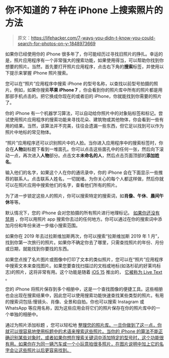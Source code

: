 # 你不知道的 7 种在 iPhone 上搜索照片的方法

> 原文：<https://lifehacker.com/7-ways-you-didn-t-know-you-could-search-for-photos-on-y-1848973669>

如果你已经使用你的 iPhone 很多年了，你可能经历过寻找旧照片的挣扎。幸运的是，照片应用程序有一个非常强大的搜索功能，如果使用得当，可以帮助你找到你想要的照片。当然，首先要打开照片应用程序，点击右下角的**搜索**标签，并使用以下提示来掌握 iPhone 照片搜索。

您可以在“照片”应用程序中搜索 iPhone 的型号名称，以查找以前型号拍摄的照片。例如，如果你搜索**苹果 iPhone 7** ，你会看到你的照片库中所有的照片都是用那部手机点击的。把它换成你现在的或者旧的 iPhone，你就能找到你需要的照片了。

你的 iPhone 有一个机器学习算法，可以自动给你照片中的对象贴标签和标记。尝试使用照片应用程序的搜索功能来寻找花朵、建筑物或其他物体，你会看到一些有用的结果。当然，该算法并不完美，往往会遗漏一些东西，但它足以找到可以作为照片中地标的常见物体。

“照片”应用程序还可以识别照片中的人脸。当你进入应用程序中的搜索标签时，你会在**人物**副标题下看到一堆面孔。你可以点击这些面孔中的任何一张，然后向下滚动一点，再次进入**人物**部分。点击文本**未命名的人**，然后点击页面顶部的**添加姓名**。

输入他们的名字，如果这个人在你的通讯录中，你的 iPhone 会在下面显示一些推荐的联系人。点击联系人姓名，一切就绪。为你关心的每个人都这样做，然后你就可以在照片应用中搜索他们的名字，查看他们所有的照片。

为了进一步锁定这些人的照片，你可以搜索特定的搜索词，如**肖像、午休**、**晨间午休**等等。

默认情况下，您的 iPhone 会对您拍摄的所有照片进行地理标记。 [如果你还没有禁用](https://lifehacker.com/how-to-remove-location-data-from-your-iphone-photos-bef-1847661277) ，你可以用照片 app 搜索你去过的任何地方。你可以通过在你的搜索词中添加月份和年份来进一步缩小搜索范围。

如果你在 2019 年去过拉斯维加斯两次，你可以搜索“拉斯维加斯 2019 年 1 月”，找到你第一次旅行的照片。如果你不确定你去了哪里，只需查找照片的年份、月份或日期，就能找到你要找的东西。

如果您点按了名片图片或图像中打印了文本的类似照片，您可以在“照片”应用程序中搜索文本来查找图片。如果您要查找扫描过的文档或地标(如洛杉矶的好莱坞标志)的照片，这将非常有用。这个功能是随着 [iOS 15](https://lifehacker.com/36-of-the-best-new-ios-15-features-for-iphone-1847674175) 推出的， [它被称为 Live Text](https://lifehacker.com/how-to-use-live-text-the-best-new-feature-in-ios-15-1847649795) 。

您的 iPhone 将照片保存到多个相册中，这是一个查找图像的便捷工具。这些相册也会出现在搜索结果中，因此您可以使用搜索功能快速查找某些类型的照片。有用的搜索词包括:慢镜头、肖像、全景和自拍。你也可以搜索 Instagram 或 WhatsApp 等应用名称，因为这些应用会将它们的照片保存在你的照片库中的一个单独的相册中。

通过为照片添加标题 ，您可以轻松地 [整理您的照片库。一旦你做到了这一点，你就可以很容易地使用标题中的术语来搜索这些照片。当你的 iPhone 的算法不能正确识别某些对象时，或者如果你想在搜索关键词中添加特定的型号时，这个功能很有用。如果你在为同一辆汽车或一个小玩意拍很多照片，在图片说明中加上它的名字会让这些照片以后更容易找到。](https://lifehacker.com/how-to-use-captions-to-organize-your-iphone-photo-libra-1848409263)